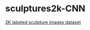 # sculptures2k-CNN
[2K labeled sculpture images dataset](https://drive.google.com/drive/folders/1-8MeLgZnBTSGF1rtqjV2TPeoUlaRbNJX?usp=sharing)

